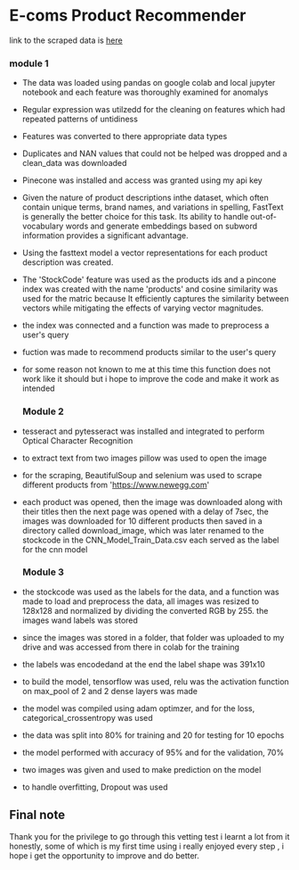 # E-coms Product Recommender

link to the scraped data is [here](https://drive.google.com/drive/folders/1F4YVmGjnaF63L6JrsYvwAXVaeHd7ej5L?usp=drive_link)

### module 1
- The data was loaded using pandas on google colab and local jupyter notebook and each feature was thoroughly examined for anomalys
- Regular expression was utilzedd for the cleaning on features which had repeated patterns of untidiness
- Features was converted to there appropriate data types
- Duplicates and NAN values that could not be helped was dropped and a clean_data was downloaded
  
- Pinecone was installed and access was granted using my api key
- Given the nature of product descriptions inthe dataset, which often contain unique terms, brand names, and variations in spelling, FastText is generally the better choice for this task. Its ability to handle out-of-vocabulary words and generate embeddings based on subword information provides a significant advantage.
- Using the fasttext model a vector representations for each product description was created.
- The 'StockCode' feature was used as the products ids and a pincone index was created with the name 'products' and cosine similarity was used for the matric because It efficiently captures the similarity between vectors while mitigating the effects of varying vector magnitudes.
- the index was connected and a function was made to preprocess a user's query
- fuction was made to recommend products similar to the user's query
- for some reason not known to me at this time this function does not work like it should but i hope to improve the code and make it work as intended

  ### Module 2
- tesseract and pytesseract was installed and integrated to perform Optical Character Recognition
- to extract text from two images pillow was used to open the image
- for the scraping, BeautifulSoup and selenium was used to scrape different products from 'https://www.newegg.com'
- each product was opened, then the image was downloaded along with their titles then the next page was opened with a delay of 7sec, the images was downloaded for 10 different products then saved in a directory called download_image, which was later renamed to the stockcode in the CNN_Model_Train_Data.csv each served as the label for the cnn model
  ### Module 3
- the stockcode was used as the labels for the data, and a function was made to load and preprocess the data, all images was resized to 128x128 and normalized by dividing the converted RGB by 255. the images wand labels was stored
- since the images was stored in a folder, that folder was uploaded to my drive and was accessed from there in colab for the training
- the labels was encodedand at the end the label shape was 391x10
- to build the model, tensorflow was used, relu was the activation function on max_pool of 2 and 2 dense layers was made
- the model was compiled using adam optimzer, and for the loss, categorical_crossentropy was used
- the data was split into 80% for training and 20 for testing for 10 epochs
- the model performed with accuracy of 95% and for the validation, 70%
- two images was given and used to make prediction on the model
- to handle overfitting, Dropout was used

## Final note
Thank you for the privilege to go through this vetting test i learnt a lot from it honestly, some of which is my first time using i really enjoyed every step , i hope i get the opportunity to improve and do better.
